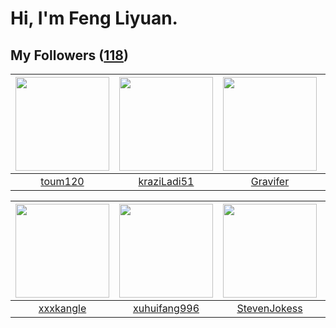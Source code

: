 # Hi, I'm Feng Liyuan.

## My Followers ([118](https://github.com/SunRunAway?tab=followers))

| <img src="https://avatars.githubusercontent.com/u/57785890?v=4" width="150" height="150" /> | <img src="https://avatars.githubusercontent.com/u/120910584?v=4" width="150" height="150" /> | <img src="https://avatars.githubusercontent.com/u/44160838?v=4" width="150" height="150" /> | <img src="https://avatars.githubusercontent.com/u/55519398?v=4" width="150" height="150" /> |
| :-----------------------------------------------------------------------------------------: | :------------------------------------------------------------------------------------------: | :-----------------------------------------------------------------------------------------: | :-----------------------------------------------------------------------------------------: |
|                            [toum120](https://github.com/toum120)                            |                         [kraziLadi51](https://github.com/kraziLadi51)                        |                           [Gravifer](https://github.com/Gravifer)                           |                            [zeroggz](https://github.com/zeroggz)                            |

| <img src="https://avatars.githubusercontent.com/u/88874211?v=4" width="150" height="150" /> | <img src="https://avatars.githubusercontent.com/u/50138288?v=4" width="150" height="150" /> | <img src="https://avatars.githubusercontent.com/u/71307974?v=4" width="150" height="150" /> | <img src="https://avatars.githubusercontent.com/u/52882128?v=4" width="150" height="150" /> |
| :-----------------------------------------------------------------------------------------: | :-----------------------------------------------------------------------------------------: | :-----------------------------------------------------------------------------------------: | :-----------------------------------------------------------------------------------------: |
|                          [xxxkangle](https://github.com/xxxkangle)                          |                       [xuhuifang996](https://github.com/xuhuifang996)                       |                       [StevenJokess](https://github.com/StevenJokess)                       |                      [markovicmarco](https://github.com/markovicmarco)                      |